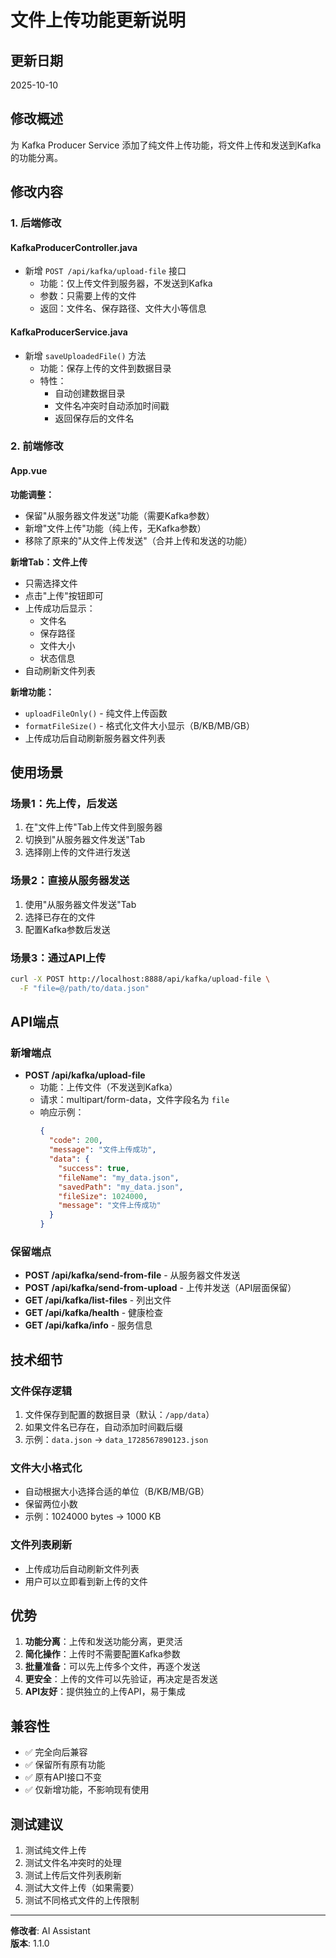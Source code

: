 # 文件上传功能更新说明

## 更新日期
2025-10-10

## 修改概述
为 Kafka Producer Service 添加了纯文件上传功能，将文件上传和发送到Kafka的功能分离。

## 修改内容

### 1. 后端修改

#### KafkaProducerController.java
- 新增 `POST /api/kafka/upload-file` 接口
  - 功能：仅上传文件到服务器，不发送到Kafka
  - 参数：只需要上传的文件
  - 返回：文件名、保存路径、文件大小等信息

#### KafkaProducerService.java
- 新增 `saveUploadedFile()` 方法
  - 功能：保存上传的文件到数据目录
  - 特性：
    - 自动创建数据目录
    - 文件名冲突时自动添加时间戳
    - 返回保存后的文件名

### 2. 前端修改

#### App.vue

**功能调整：**
- 保留"从服务器文件发送"功能（需要Kafka参数）
- 新增"文件上传"功能（纯上传，无Kafka参数）
- 移除了原来的"从文件上传发送"（合并上传和发送的功能）

**新增Tab：文件上传**
- 只需选择文件
- 点击"上传"按钮即可
- 上传成功后显示：
  - 文件名
  - 保存路径
  - 文件大小
  - 状态信息
- 自动刷新文件列表

**新增功能：**
- `uploadFileOnly()` - 纯文件上传函数
- `formatFileSize()` - 格式化文件大小显示（B/KB/MB/GB）
- 上传成功后自动刷新服务器文件列表

## 使用场景

### 场景1：先上传，后发送
1. 在"文件上传"Tab上传文件到服务器
2. 切换到"从服务器文件发送"Tab
3. 选择刚上传的文件进行发送

### 场景2：直接从服务器发送
1. 使用"从服务器文件发送"Tab
2. 选择已存在的文件
3. 配置Kafka参数后发送

### 场景3：通过API上传
```bash
curl -X POST http://localhost:8888/api/kafka/upload-file \
  -F "file=@/path/to/data.json"
```

## API端点

### 新增端点
- **POST /api/kafka/upload-file**
  - 功能：上传文件（不发送到Kafka）
  - 请求：multipart/form-data，文件字段名为 `file`
  - 响应示例：
    ```json
    {
      "code": 200,
      "message": "文件上传成功",
      "data": {
        "success": true,
        "fileName": "my_data.json",
        "savedPath": "my_data.json",
        "fileSize": 1024000,
        "message": "文件上传成功"
      }
    }
    ```

### 保留端点
- **POST /api/kafka/send-from-file** - 从服务器文件发送
- **POST /api/kafka/send-from-upload** - 上传并发送（API层面保留）
- **GET /api/kafka/list-files** - 列出文件
- **GET /api/kafka/health** - 健康检查
- **GET /api/kafka/info** - 服务信息

## 技术细节

### 文件保存逻辑
1. 文件保存到配置的数据目录（默认：`/app/data`）
2. 如果文件名已存在，自动添加时间戳后缀
3. 示例：`data.json` → `data_1728567890123.json`

### 文件大小格式化
- 自动根据大小选择合适的单位（B/KB/MB/GB）
- 保留两位小数
- 示例：1024000 bytes → 1000 KB

### 文件列表刷新
- 上传成功后自动刷新文件列表
- 用户可以立即看到新上传的文件

## 优势

1. **功能分离**：上传和发送功能分离，更灵活
2. **简化操作**：上传时不需要配置Kafka参数
3. **批量准备**：可以先上传多个文件，再逐个发送
4. **更安全**：上传的文件可以先验证，再决定是否发送
5. **API友好**：提供独立的上传API，易于集成

## 兼容性

- ✅ 完全向后兼容
- ✅ 保留所有原有功能
- ✅ 原有API接口不变
- ✅ 仅新增功能，不影响现有使用

## 测试建议

1. 测试纯文件上传
2. 测试文件名冲突时的处理
3. 测试上传后文件列表刷新
4. 测试大文件上传（如果需要）
5. 测试不同格式文件的上传限制

---

**修改者**: AI Assistant  
**版本**: 1.1.0


